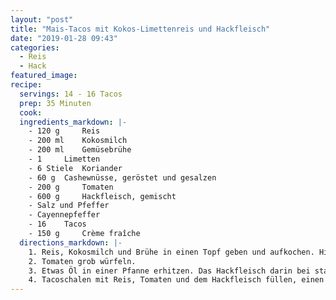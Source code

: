 ```yaml
---
layout: "post"
title: "Mais-Tacos mit Kokos-Limettenreis und Hackfleisch"
date: "2019-01-28 09:43"
categories:
  - Reis
  - Hack
featured_image:
recipe:
  servings: 14 - 16 Tacos
  prep: 35 Minuten
  cook:
  ingredients_markdown: |-
    - 120 g 	Reis
    - 200 ml 	Kokosmilch
    - 200 ml 	Gemüsebrühe
    - 1  	Limetten
    - 6 Stiele 	Koriander
    - 60 g 	Cashewnüsse, geröstet und gesalzen
    - 200 g 	Tomaten
    - 600 g 	Hackfleisch, gemischt
    - Salz und Pfeffer
    - Cayennepfeffer
    - 16  	Tacos
    - 150 g 	Crème fraîche
  directions_markdown: |-
    1. Reis, Kokosmilch und Brühe in einen Topf geben und aufkochen. Hitze reduzieren und bei geschlossenem Deckel 10 Min. köcheln lassen. Limette und Koriander waschen und trocknen. Von der Limette die Schale fein abreiben und den Saft auspressen. Koriander hacken. Cashewkerne ebenfalls grob hacken. Alles unter den Reis rühren.
    2. Tomaten grob würfeln.
    3. Etwas Öl in einer Pfanne erhitzen. Das Hackfleisch darin bei starker Hitze rundherum krümelig braten. Mit Salz, Pfeffer und Cayennepfeffer würzen.
    4. Tacoschalen mit Reis, Tomaten und dem Hackfleisch füllen, einen Klecks Crème fraîche dazugeben.
---
```

